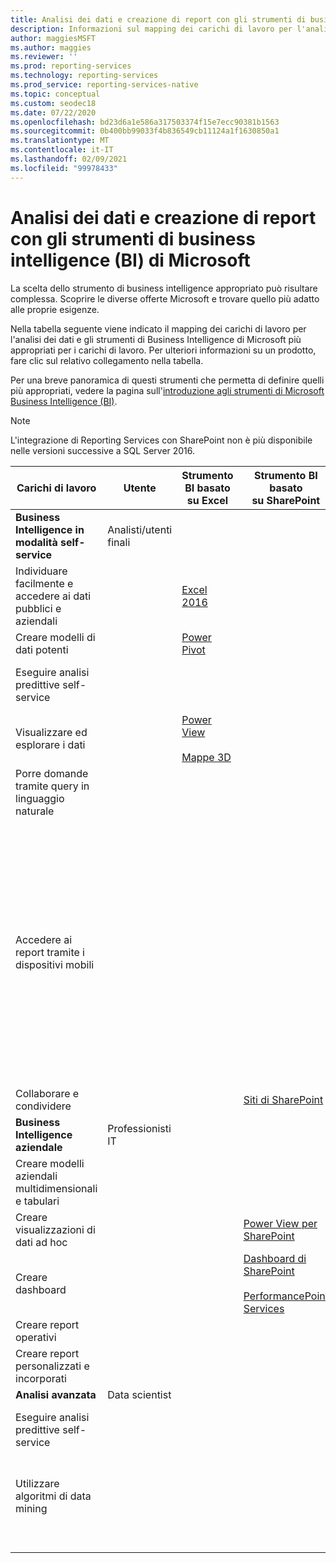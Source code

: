 ```yaml
---
title: Analisi dei dati e creazione di report con gli strumenti di business intelligence (BI) di Microsoft
description: Informazioni sul mapping dei carichi di lavoro per l'analisi dei dati e la creazione di report e sugli strumenti di Business Intelligence di Microsoft più appropriati per i carichi di lavoro.
author: maggiesMSFT
ms.author: maggies
ms.reviewer: ''
ms.prod: reporting-services
ms.technology: reporting-services
ms.prod_service: reporting-services-native
ms.topic: conceptual
ms.custom: seodec18
ms.date: 07/22/2020
ms.openlocfilehash: bd23d6a1e586a317503374f15e7ecc90381b1563
ms.sourcegitcommit: 0b400bb99033f4b836549cb11124a1f1630850a1
ms.translationtype: MT
ms.contentlocale: it-IT
ms.lasthandoff: 02/09/2021
ms.locfileid: "99978433"
---
```

# <a name="analysis-and-reporting-with-microsoft-business-intelligence-bi-tools"></a>Analisi dei dati e creazione di report con gli strumenti di business intelligence (BI) di Microsoft

La scelta dello strumento di business intelligence appropriato può risultare complessa. Scoprire le diverse offerte Microsoft e trovare quello più adatto alle proprie esigenze.

Nella tabella seguente viene indicato il mapping dei carichi di lavoro per l'analisi dei dati e gli strumenti di Business Intelligence di Microsoft più appropriati per i carichi di lavoro. Per ulteriori informazioni su un prodotto, fare clic sul relativo collegamento nella tabella.  
  
 Per una breve panoramica di questi strumenti che permetta di definire quelli più appropriati, vedere la pagina sull'[introduzione agli strumenti di Microsoft Business Intelligence (BI)](https://download.microsoft.com/download/D/2/0/D20E1C5F-72EA-4505-9F26-FEF9550EFD44/Introducing_Microsoft_BI_Tools.docx).

> [!NOTE]
> L'integrazione di Reporting Services con SharePoint non è più disponibile nelle versioni successive a SQL Server 2016.
  
|Carichi di lavoro|Utente|Strumento BI basato su&nbsp;Excel|Strumento BI basato su&nbsp;SharePoint|Strumento BI basato su&nbsp;SharePoint&nbsp;Online|Strumento BI basato su&nbsp;Power&nbsp;BI|Strumento BI basato su&nbsp;SQL&nbsp;Server|  
|---------------|----------|-|-|--------------|-|-|  
|**Business Intelligence in modalità self-service**|Analisti/utenti finali||||||  
|Individuare facilmente e accedere ai dati pubblici e aziendali||[Excel 2016](https://support.office.com/article/What-s-new-in-Excel-2016-for-Windows-5fdb9208-ff33-45b6-9e08-1f5cdb3a6c73?ui=en-US&rs=en-US&ad=US)|||[Azure Data Catalog](https://azure.microsoft.com/services/data-catalog/)||  
|Creare modelli di dati potenti||[Power Pivot](https://support.office.com/article/Power-Pivot-Overview-and-Learning-f9001958-7901-4caa-ad80-028a6d2432ed?ui=en-US&rs=en-US&ad=US)|||[Power BI Desktop](/power-bi/fundamentals/desktop-get-the-desktop)||  
|Eseguire analisi predittive self-service||||||[Componenti aggiuntivi Data mining per Excel](/previous-versions/sql/2014/analysis-services/data-mining-client-for-excel-sql-server-data-mining-add-ins?view=sql-server-2014&preserve-view=true) |  
|Visualizzare ed esplorare i dati||[Power View](https://support.office.com/article/Power-View-Explore-visualize-and-present-your-data-98268d31-97e2-42aa-a52b-a68cf460472e)<br /><br /> [Mappe 3D](https://support.office.com/article/Visualize-your-data-in-3D-Maps-ce6b1d5c-4602-4dae-b487-91ec0268e75d)|||[Power BI Desktop](/power-bi/fundamentals/desktop-get-the-desktop)||  
|Porre domande tramite query in linguaggio naturale|||||[DOMANDE E RISPOSTE](/power-bi/consumer/end-user-q-and-a)|
|Accedere ai report tramite i dispositivi mobili||||[HTML 5 (supporta la visualizzazione di file <10 MB)](create-deploy-and-manage-mobile-and-paginated-reports.md)<br /><br /> | [HTML 5 (supporta la visualizzazione di file <250 MB)](https://www.microsoft.com/en-us/microsoft-365/blog/2013/07/08/what-powers-power-bi-in-office-365/)<br /><br /> [App Power BI per dispositivi mobili su dispositivi iOS](/power-bi/consumer/mobile/mobile-iphone-app-get-started)<br /><br /> [App Power BI per dispositivi mobili su dispositivi Android](/power-bi/consumer/mobile/mobile-android-app-get-started) <br /><br /> [App Power BI per dispositivi mobili per Windows 10](/power-bi/consumer/mobile/mobile-windows-10-phone-app-get-started)|  
|Collaborare e condividere|||[Siti di SharePoint](/sharepoint/getting-started)|[Siti del team SharePoint](https://go.microsoft.com/fwlink/?LinkId=391850)|[Siti di Power BI](/power-bi/service-how-to-collaborate-distribute-dashboards-reports)||  
|**Business Intelligence aziendale**|Professionisti IT||||||  
|Creare modelli aziendali multidimensionali e tabulari||||||[Analysis Services](/analysis-services/analysis-services-overview)|  
|Creare visualizzazioni di dati ad hoc|||[Power View per SharePoint](https://go.microsoft.com/fwlink/?LinkId=391858)||||  
|Creare dashboard|||[Dashboard di SharePoint](https://go.microsoft.com/fwlink/?LinkId=391859)<br /><br /> [PerformancePoint Services](/SharePoint/administration/performancepoint-services-overview)||[Dashboard in Power BI](https://powerbi.microsoft.com/documentation/powerbi-service-dashboards/)||  
|Creare report operativi||||||*[Reporting Services](create-deploy-and-manage-mobile-and-paginated-reports.md)|  
|Creare report personalizzati e incorporati|||||[Power BI Embedded](create-deploy-and-manage-mobile-and-paginated-reports.md)|  
|**Analisi avanzata**|Data scientist||||||  
|Eseguire analisi predittive self-service||||||[Componenti aggiuntivi Data mining per Excel](/previous-versions/sql/2014/analysis-services/data-mining-client-for-excel-sql-server-data-mining-add-ins?view=sql-server-2014&preserve-view=true) |  
|Utilizzare algoritmi di data mining||||||[Data mining in Analysis Services](/analysis-services/data-mining/data-mining-ssas)<br/><br/>[SQL Server R Services](../machine-learning/r/sql-server-r-services.md?viewFallbackFrom=sql-server-ver15)|  
| &nbsp; | &nbsp; | &nbsp; | &nbsp; | &nbsp; | &nbsp; | &nbsp; |
